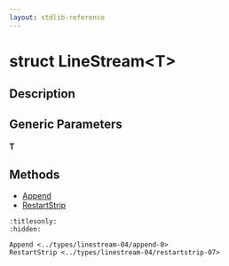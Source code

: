 ```yaml
---
layout: stdlib-reference
---
```


# struct LineStream\<T\>

## Description



## Generic Parameters

####  <a id="typeparam-T"></a>T

## Methods

* [Append](append-0.html)
* [RestartStrip](restartstrip-07.html)


```{toctree}
:titlesonly:
:hidden:

Append <../types/linestream-04/append-0>
RestartStrip <../types/linestream-04/restartstrip-07>
```
